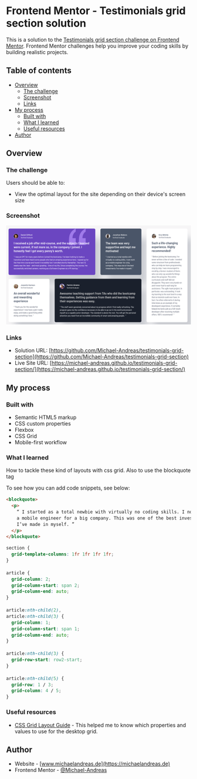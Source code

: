 # Frontend Mentor - Testimonials grid section solution

This is a solution to the [Testimonials grid section challenge on Frontend Mentor](https://www.frontendmentor.io/challenges/testimonials-grid-section-Nnw6J7Un7). Frontend Mentor challenges help you improve your coding skills by building realistic projects.

## Table of contents

- [Overview](#overview)
  - [The challenge](#the-challenge)
  - [Screenshot](#screenshot)
  - [Links](#links)
- [My process](#my-process)
  - [Built with](#built-with)
  - [What I learned](#what-i-learned)
  - [Useful resources](#useful-resources)
- [Author](#author)

## Overview

### The challenge

Users should be able to:

- View the optimal layout for the site depending on their device's screen size

### Screenshot

![](./images/Screenshot%20Desktop.png)

### Links

- Solution URL: [https://github.com/Michael-Andreas/testimonials-grid-section](https://github.com/Michael-Andreas/testimonials-grid-section)
- Live Site URL: [https://michael-andreas.github.io/testimonials-grid-section/](https://michael-andreas.github.io/testimonials-grid-section/)

## My process

### Built with

- Semantic HTML5 markup
- CSS custom properties
- Flexbox
- CSS Grid
- Mobile-first workflow

### What I learned

How to tackle these kind of layouts with css grid. Also to use the blockquote tag

To see how you can add code snippets, see below:

```html
<blockquote>
  <p>
    “ I started as a total newbie with virtually no coding skills. I now work as
    a mobile engineer for a big company. This was one of the best investments
    I’ve made in myself. ”
  </p>
</blockquote>
```

```css
section {
  grid-template-columns: 1fr 1fr 1fr 1fr;
}

article {
  grid-column: 2;
  grid-column-start: span 2;
  grid-column-end: auto;
}

article:nth-child(2),
article:nth-child(3) {
  grid-column: 1;
  grid-column-start: span 1;
  grid-column-end: auto;
}

article:nth-child(3) {
  grid-row-start: row2-start;
}

article:nth-child(5) {
  grid-row: 1 / 3;
  grid-column: 4 / 5;
}
```

### Useful resources

- [CSS Grid Layout Guide](https://css-tricks.com/snippets/css/complete-guide-grid/) - This helped me to know which properties and values to use for the desktop grid.

## Author

- Website - [www.michaelandreas.de](https://michaelandreas.de)
- Frontend Mentor - [@Michael-Andreas](https://www.frontendmentor.io/profile/Michael-Andreas)
